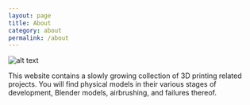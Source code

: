 ```yaml
---
layout: page
title: About
category: about
permalink: /about
---
```


![alt text](https://github.com/Alex-Meek/Website/blob/main/assets/img/doge.png?raw=true "Samuri Doge")

This website contains a slowly growing collection of 3D printing related projects. You will find physical models in their various stages of development, Blender models, airbrushing, and failures thereof. 